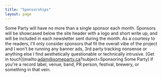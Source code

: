 ```yaml
---
title: "Sponsorships"
layout: page
---
```


Some Party will have no more than a single sponsor each month. Sponsors will be showcased below the site header with a logo and short write up, and will be included in each newsletter sent during the month. As a courtesy to the readers, I'll only consider sponsors that fit the overall vibe of the project and I won't be running any banner ads, 3rd party tracking nonsense or anything else I find aesthetically questionable or technically intrusive. [Get in touch](mailto:adam@someparty.ca?subject=Sponsoring Some Party) if you're a record label, venue, band, PR person, festival, brewery, or something in that vein.
